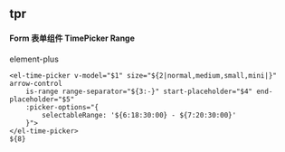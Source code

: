 ## tpr
#### Form 表单组件 TimePicker Range
element-plus <el-time-picker is-range>
```
<el-time-picker v-model="$1" size="${2|normal,medium,small,mini|}" arrow-control
	is-range range-separator="${3:-}" start-placeholder="$4" end-placeholder="$5"
	:picker-options="{
		selectableRange: '${6:18:30:00} - ${7:20:30:00}'
	}">
</el-time-picker>
${8}
```